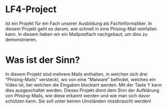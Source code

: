 # LF4-Project
Ist ein Projekt für ein Fach unserer Ausbildung als Fachinformatiker. In diesem Projekt geht es darum, wie schnell in eine Phising-Mail reinfallen kann. In diesem haben wir ein Mailpostfach nachgebaut, um dies zu demonstrieren. 

# Was ist der Sinn?
In diesem Projekt sind mehrere Mails enthalten, in welchen sich drei "Phising-Mails" versteckt, wo von eine "Malware" befindet, welches ein Video ist, bei welchen die Eingaben blockiert werden. Mit der Taste Y kann dies ausgeschaltet werden.
Dieses Projekt dient dem Sinn der Aufklärung von Phising-Mails, wie diese erkannt werden und wie man sich davor schützen kann. Sie soll unter keinen Umständen missbraucht werden!